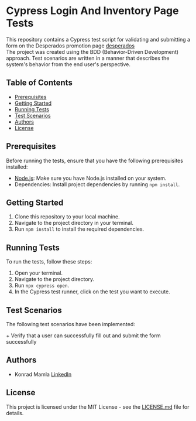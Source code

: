 # Cypress Login And Inventory Page Tests
This repository contains a Cypress test script for validating and submitting a form on the Desperados promotion page [desperados](https://promo.desperados.com/form.html)  
The project was created using the BDD (Behavior-Driven Development) approach. Test scenarios are written in a manner that describes the system's behavior from the end user's perspective.

## Table of Contents

- [Prerequisites](#prerequisites)
- [Getting Started](#getting-started)
- [Running Tests](#running-tests)
- [Test Scenarios](#test-scenarios)
- [Authors](#authors)
- [License](#license)

## Prerequisites

Before running the tests, ensure that you have the following prerequisites installed:

- [Node.js](https://nodejs.org/): Make sure you have Node.js installed on your system.
- Dependencies: Install project dependencies by running `npm install`.

## Getting Started

1. Clone this repository to your local machine.
2. Navigate to the project directory in your terminal.
3. Run `npm install` to install the required dependencies.

## Running Tests

To run the tests, follow these steps:

1. Open your terminal.
2. Navigate to the project directory.
3. Run `npx cypress open`.
4. In the Cypress test runner, click on the test you want to execute.

## Test Scenarios

The following test scenarios have been implemented:

\+ Verify that a user can successfully fill out and submit the form successfully

## Authors

- Konrad Mamla [LinkedIn](https://www.linkedin.com/in/konrad-mamla)

## License

This project is licensed under the MIT License - see the [LICENSE.md](LICENSE.md) file for details.
